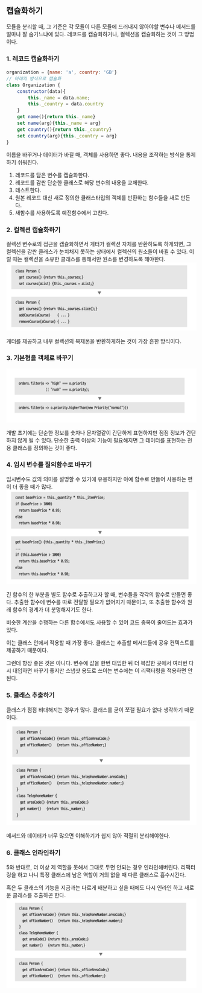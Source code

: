 ## 캡슐화하기
모듈을 분리할 때, 그 기준은 각 모듈이 다른 모듈에 드러내지 않아야할 변수나 메서드를 얼마나 잘 숨기느냐에 있다. 
레코드를 캡슐화하거나, 컬렉션을 캡슐화하는 것이 그 방법이다. 

### 1. 레코드 캡슐화하기
```javascript
organization = {name: 'a', country: 'GB'}
// 아래의 방식으로 캡슐화
class Organization {
    constructor(data){
        this._name = data.name;
        this._country = data.country
    }
    get name(){return this._name}
    set name(arg){this._name = arg}
    get country(){return this._country}
    set country(arg){this._country = arg}
}
```
이름을 바꾸거나 데이터가 바뀔 때, 객체를 사용하면 좋다. 내용을 조작하는 방식을 통제하기 쉬워진다.

1. 레코드를 담은 변수를 캡슐화한다.
2. 레코드를 감싼 단순한 클래스로 해당 변수의 내용을 교체한다.
3. 테스트한다.
4. 원본 레코드 대신 새로 정의한 클래스타입의 객체를 반환하는 함수들을 새로 만든다. 
5. 새함수를 사용하도록 예전함수에서 고친다.

### 2. 컬렉션 캡슐화하기
컬렉션 변수로의 접근을 캡슐화하면서 게터가 컬렉션 자체를 반환하도록 하게되면, 그 컬렉션을 감싼 클래스가 눈치채지 못하는 상태에서 컬렉션의 원소들이 바뀔 수 있다. 이럴 때는 컬렉션을 소유한 클래스를 통해서만 원소를 변경하도록 해야한다. 
![Alt text](image.png)

게터를 제공하고 내부 컬렉션의 복제본을 반환하게하는 것이 가장 흔한 방식이다. 

### 3. 기본형을 객체로 바꾸기
![Alt text](image-1.png)

개발 초기에는 단순한 정보를 숫자나 문자열같이 간단하게 표현하지만 점점 정보가 간단하지 않게 될 수 있다. 
단순한 출력 이상의 기능이 필요해지면 그 데이터를 표현하는 전용 클래스를 정의하는 것이 좋다. 

### 4. 임시 변수를 질의함수로 바꾸기
임시변수도 값의 의미를 설명할 수 있기에 유용하지만 아예 함수로 만들어 사용하는 편이 더 좋을 때가 많다. 
![Alt text](image-2.png)

긴 함수의 한 부분을 별도 함수로 추출하고자 할 때, 변수들을 각각의 함수로 만들면 좋다. 추출한 함수에 변수를 따로 전달할 필요가 없어지기 때문이고, 또 추출한 함수와 원래 함수의 경계가 더 분명해지기도 한다. 

비슷한 계산을 수행하는 다른 함수에서도 사용할 수 있어 코드 중복이 줄어드는 효과가 있다.

이는 클래스 안에서 적용할 때 가장 좋다. 클래스는 추출할 메서드들에 공유 컨텍스트를 제공하기 때문이다. 

그런데 항상 좋은 것은 아니다. 변수에 값을 한번 대입한 뒤 더 복잡한 곳에서 여러번 다시 대입하면 바꾸기 좋지만 스냅샷 용도로 쓰이는 변수에는 이 리팩터링을 적용하면 안된다. 

### 5. 클래스 추출하기
클래스가 점점 비대해지는 경우가 많다. 클래스를 굳이 쪼갤 필요가 없다 생각하기 때문이다. 
![Alt text](image-3.png)

메서드와 데이터가 너무 많으면 이해하기가 쉽지 않아 적절히 분리해야한다. 

### 6. 클래스 인라인하기
5와 반대로, 더 이상 제 역할을 못해서 그대로 두면 안되는 경우 인라인해버린다. 리팩터링을 하고 나니 특정 클래스에 남은 역할이 거의 없을 때 다른 클래스로 흡수시킨다.

혹은 두 클래스의 기능을 지금과는 다르게 배분하고 싶을 때에도 다시 인라인 하고 새로운 클래스를 추출하곤 한다. 
![Alt text](image-4.png)